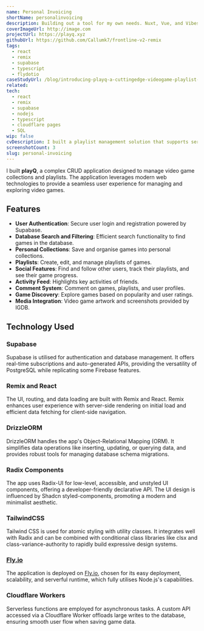 ```yaml
---
name: Personal Invoicing
shortName: personalinvoicing
description: Building out a tool for my own needs. Nuxt, Vue, and Vibes.
coverImageUrl: http://image.com
projectUrl: https://playq.xyz
githubUrl: https://github.com/Callumk7/frontline-v2-remix
tags:
  - react
  - remix
  - supabase
  - typescript
  - flydotio
caseStudyUrl: /blog/introducing-playq-a-cuttingedge-videogame-playlist-manager
related:
tech:
  - react
  - remix
  - supabase
  - nodejs
  - typescript
  - cloudflare pages
  - SQL
wip: false
cvDescription: I built a playlist management solution that supports server side rendering (SSR), user authentication, aggregated scores and ratings, and a user activity feed. The app uses React and Remix as the full stack framework, with some additional asyncronous tasks offloaded to a cloudflare application.
screenshotCount: 3
slug: personal-invoicing
---
```


I built **playQ**, a complex CRUD application designed to manage video game collections and playlists. The application leverages modern web technologies to provide a seamless user experience for managing and exploring video games.

## Features

- **User Authentication**: Secure user login and registration powered by Supabase.
- **Database Search and Filtering**: Efficient search functionality to find games in the database.
- **Personal Collections**: Save and organise games into personal collections.
- **Playlists**: Create, edit, and manage playlists of games.
- **Social Features**: Find and follow other users, track their playlists, and see their game progress.
- **Activity Feed**: Highlights key activities of friends.
- **Comment System**: Comment on games, playlists, and user profiles.
- **Game Discovery**: Explore games based on popularity and user ratings.
- **Media Integration**: Video game artwork and screenshots provided by IGDB.

## Technology Used

### Supabase

Supabase is utilised for authentication and database management. It offers real-time subscriptions and auto-generated APIs, providing the versatility of PostgreSQL while replicating some Firebase features.

### Remix and React

The UI, routing, and data loading are built with Remix and React. Remix enhances user experience with server-side rendering on initial load and efficient data fetching for client-side navigation.

### DrizzleORM

DrizzleORM handles the app's Object-Relational Mapping (ORM). It simplifies data operations like inserting, updating, or querying data, and provides robust tools for managing database schema migrations.

### Radix Components

The app uses Radix-UI for low-level, accessible, and unstyled UI components, offering a developer-friendly declarative API. The UI design is influenced by Shadcn styled-components, promoting a modern and minimalist aesthetic.

### TailwindCSS

Tailwind CSS is used for atomic styling with utility classes. It integrates well with Radix and can be combined with conditional class libraries like clsx and class-variance-authority to rapidly build expressive design systems.

### [Fly.io](http://Fly.io)

The application is deployed on [Fly.io](http://Fly.io), chosen for its easy deployment, scalability, and serverful runtime, which fully utilises Node.js's capabilities.

### Cloudflare Workers

Serverless functions are employed for asynchronous tasks. A custom API accessed via a Cloudflare Worker offloads large writes to the database, ensuring smooth user flow when saving game data.
